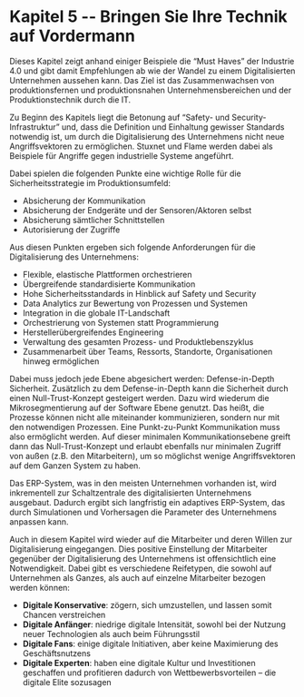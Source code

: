 # Kapitel 5 -- Bringen Sie Ihre Technik auf Vordermann

Dieses Kapitel zeigt anhand einiger Beispiele die “Must Haves” der Industrie 4.0 und gibt damit Empfehlungen ab wie der Wandel zu einem Digitalisierten Unternehmen aussehen kann. Das Ziel ist das Zusammenwachsen von produktionsfernen und produktionsnahen Unternehmensbereichen und der Produktionstechnik durch die IT.


Zu Beginn des Kapitels liegt die Betonung auf “Safety- und Security-Infrastruktur” und, dass die Definition und Einhaltung gewisser Standards notwendig ist, um durch die Digitalisierung des Unternehmens nicht neue Angriffsvektoren zu ermöglichen. Stuxnet und Flame werden dabei als Beispiele für Angriffe gegen industrielle Systeme angeführt.

Dabei spielen die folgenden Punkte eine wichtige Rolle für die Sicherheitsstrategie im Produktionsumfeld:
+ Absicherung der Kommunikation
+ Absicherung der Endgeräte und der Sensoren/Aktoren selbst
+ Absicherung sämtlicher Schnittstellen
+ Autorisierung der Zugriffe

Aus diesen Punkten ergeben sich folgende Anforderungen für die Digitalisierung des Unternehmens:
+ Flexible, elastische Plattformen orchestrieren
+ Übergreifende standardisierte Kommunikation
+ Hohe Sicherheitsstandards in Hinblick auf Safety und Security
+ Data Analytics zur Bewertung von Prozessen und Systemen
+ Integration in die globale IT-Landschaft
+ Orchestrierung von Systemen statt Programmierung
+ Herstellerübergreifendes Engineering
+ Verwaltung des gesamten Prozess- und Produktlebenszyklus
+ Zusammenarbeit über Teams, Ressorts, Standorte, Organisationen hinweg ermöglichen


Dabei muss jedoch jede Ebene abgesichert werden: Defense-in-Depth Sicherheit. Zusätzlich zu dem Defense-in-Depth kann die Sicherheit durch einen Null-Trust-Konzept gesteigert werden. Dazu wird wiederum die Mikrosegmentierung auf der Software Ebene genutzt. Das heißt, die Prozesse können nicht alle miteinander kommunizieren, sondern nur mit den notwendigen Prozessen. Eine Punkt-zu-Punkt Kommunikation muss also ermöglicht werden. Auf dieser minimalen Kommunikationsebene greift dann das Null-Trust-Konzept und erlaubt ebenfalls nur minimalen Zugriff von außen (z.B. den Mitarbeitern), um so möglichst wenige Angriffsvektoren auf dem Ganzen System zu haben.


Das ERP-System, was in den meisten Unternehmen vorhanden ist, wird inkrementell zur Schaltzentrale des digitalisierten Unternehmens ausgebaut. Dadurch ergibt sich langfristig ein adaptives ERP-System, das durch Simulationen und Vorhersagen die Parameter des Unternehmens anpassen kann.

Auch in diesem Kapitel wird wieder auf die Mitarbeiter und deren Willen zur Digitalisierung eingegangen. Dies positive Einstellung der Mitarbeiter gegenüber der Digitalisierung des Unternehmens ist offensichtlich eine Notwendigkeit. Dabei gibt es verschiedene Reifetypen, die sowohl auf Unternehmen als Ganzes, als auch auf einzelne Mitarbeiter bezogen werden können:

+ **Digitale Konservative**: zögern, sich umzustellen, und lassen somit Chancen verstreichen
+ **Digitale Anfänger**: niedrige digitale Intensität, sowohl bei der Nutzung neuer Technologien als auch beim Führungsstil
+ **Digitale Fans**: einige digitale Initiativen, aber keine Maximierung des Geschäftsnutzens
+ **Digitale Experten**: haben eine digitale Kultur und Investitionen geschaffen und profitieren dadurch von Wettbewerbsvorteilen – die digitale Elite sozusagen

